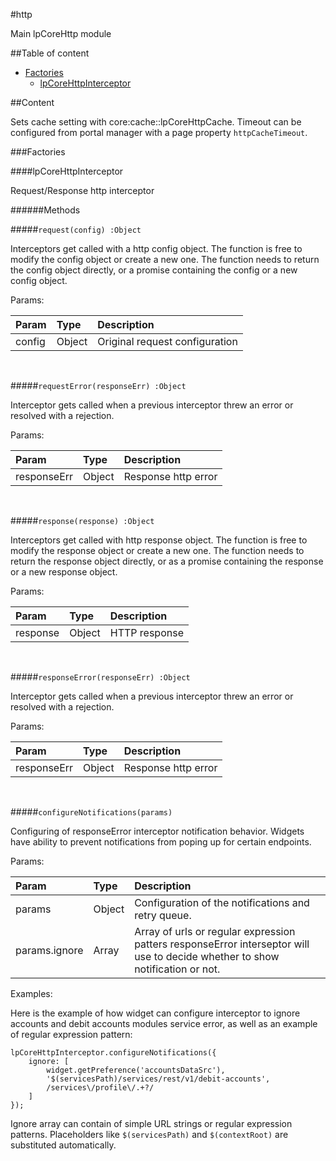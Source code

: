 #http

Main lpCoreHttp module

##Table of content

- [Factories](#factories)
    - [lpCoreHttpInterceptor](#lpCoreHttpInterceptor)

##Content

Sets cache setting with core:cache::lpCoreHttpCache. Timeout can be configured from portal manager with a page property `httpCacheTimeout`.

###Factories

####<a name="lpCoreHttpInterceptor"></a>lpCoreHttpInterceptor


Request/Response http interceptor

######Methods

#####`request(config) :Object`

Interceptors get called with a http config object.
The function is free to modify the config object or create a new one.
The function needs to return the config object directly,
or a promise containing the config or a new config object.

Params:

| Param| Type| Description|
| :----| :----| :----|
| config| Object| Original request configuration|


<br>

#####`requestError(responseErr) :Object`

Interceptor gets called when a previous interceptor threw an error or resolved with a rejection.

Params:

| Param| Type| Description|
| :----| :----| :----|
| responseErr| Object| Response http error|


<br>

#####`response(response) :Object`

Interceptors get called with http response object.
The function is free to modify the response object or create a new one.
The function needs to return the response object directly,
or as a promise containing the response or a new response object.

Params:

| Param| Type| Description|
| :----| :----| :----|
| response| Object| HTTP response|


<br>

#####`responseError(responseErr) :Object`

Interceptor gets called when a previous interceptor threw an error or resolved with a rejection.

Params:

| Param| Type| Description|
| :----| :----| :----|
| responseErr| Object| Response http error|


<br>

#####`configureNotifications(params)`

Configuring of responseError interceptor notification behavior. Widgets have ability to prevent notifications from poping up for certain endpoints.

Params:

| Param| Type| Description|
| :----| :----| :----|
| params| Object| Configuration of the notifications and retry queue.|
| params.ignore| Array| Array of urls or regular expression patters responseError interseptor will use to decide whether to show notification or not.|

Examples:

Here is the example of how widget can configure interceptor to ignore accounts and debit accounts modules service error, as well as an example of regular expression pattern:

```
lpCoreHttpInterceptor.configureNotifications({
    ignore: [
        widget.getPreference('accountsDataSrc'),
        '$(servicesPath)/services/rest/v1/debit-accounts',
        /services\/profile\/.+?/
    ]
});
```

Ignore array can contain of simple URL strings or regular expression patterns. Placeholders like `$(servicesPath)` and `$(contextRoot)` are substituted automatically.


<br>

